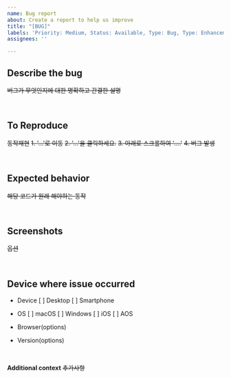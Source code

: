 ```yaml
---
name: Bug report
about: Create a report to help us improve
title: "[BUG]"
labels: 'Priority: Medium, Status: Available, Type: Bug, Type: Enhancement'
assignees: ''

---
```


## **Describe the bug**
~~버그가 무엇인지에 대한 명확하고 간결한 설명~~

<br />

## **To Reproduce**
~~동작재현~~
~~1. '...'로 이동~~
~~2. '...'을 클릭하세요.~~
~~3. 아래로 스크롤하여 '....'~~
~~4. 버그 발생~~

<br />

## **Expected behavior**
~~해당 코드가 원래 해야하는 동작~~

<br />

## **Screenshots**
~~옵션~~

<br />

## Device where issue occurred

- Device
[ ] Desktop
[ ] Smartphone

 - OS
[ ] macOS
[ ] Windows
[ ] iOS
[ ] AOS

 - Browser(options)

 - Version(options)

<br />

**Additional context**
~~추가사항~~
